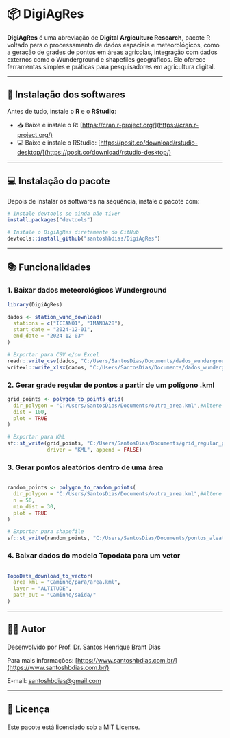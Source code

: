 # 📦 DigiAgRes

**DigiAgRes** é uma abreviação de **Digital Argiculture Research**, pacote R voltado para o processamento de dados espaciais e meteorológicos, como a geração de grades de pontos em áreas agrícolas, integração com dados externos como o Wunderground e shapefiles geográficos. Ele oferece ferramentas simples e práticas para pesquisadores em agricultura digital.

----

## 🚀 Instalação dos softwares
Antes de tudo, instale o **R** e o **RStudio**:
- 📥 Baixe e instale o R: [https://cran.r-project.org/](https://cran.r-project.org/)
- 💻 Baixe e instale o RStudio: [https://posit.co/download/rstudio-desktop/](https://posit.co/download/rstudio-desktop/)

----

## 💻 Instalação do pacote
Depois de instalar os softwares na sequência, instale o pacote com:
```r
# Instale devtools se ainda não tiver
install.packages("devtools")

# Instale o DigiAgRes diretamente do GitHub
devtools::install_github("santoshbdias/DigiAgRes")
```

---

## 📚 Funcionalidades
### 1. Baixar dados meteorológicos Wunderground
```r
library(DigiAgRes)

dados <- station_wund_download(
  stations = c("ICIANO1", "IMANDA28"),
  start_date = "2024-12-01",
  end_date = "2024-12-03"
)

# Exportar para CSV e/ou Excel
readr::write_csv(dados, "C:/Users/SantosDias/Documents/dados_wunderground.csv") #Altere aqui o caminho para o seu computador
writexl::write_xlsx(dados, "C:/Users/SantosDias/Documents/dados_wunderground.xlsx")#Altere aqui o caminho para o seu computador
```
### 2. Gerar grade regular de pontos a partir de um polígono .kml
```r
grid_points <- polygon_to_points_grid(
  dir_polygon = "C:/Users/SantosDias/Documents/outra_area.kml",#Altere aqui o caminho para o seu computador
  dist = 100,
  plot = TRUE
)

# Exportar para KML
sf::st_write(grid_points, "C:/Users/SantosDias/Documents/grid_regular_pontos.kml",#Altere aqui o caminho para o seu computador
             driver = "KML", append = FALSE)
```
### 3. Gerar pontos aleatórios dentro de uma área
```r

random_points <- polygon_to_random_points(
  dir_polygon = "C:/Users/SantosDias/Documents/outra_area.kml",#Altere aqui o caminho para o seu computador
  n = 50,
  min_dist = 30,
  plot = TRUE
)

# Exportar para shapefile
sf::st_write(random_points, "C:/Users/SantosDias/Documents/pontos_aleatorios.shp", append = FALSE)
```
### 4. Baixar dados do modelo Topodata para um vetor
```r

TopoData_download_to_vector(
  area_kml = "Caminho/para/area.kml",
  layer = "ALTITUDE",
  path_out = "Caminho/saida/"
)
```
---

## 👨‍💻 Autor</p>

Desenvolvido por Prof. Dr. Santos Henrique Brant Dias</p>
Para mais informações: [https://www.santoshbdias.com.br/](https://www.santoshbdias.com.br/)</p>
E-mail: santoshbdias@gmail.com

---

##  📄 Licença</p>
Este pacote está licenciado sob a MIT License.

